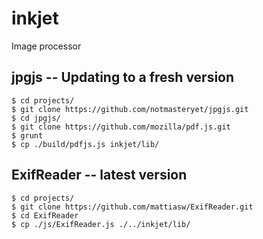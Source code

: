 # inkjet
Image processor


## jpgjs -- Updating to a fresh version
```
$ cd projects/
$ git clone https://github.com/notmasteryet/jpgjs.git
$ cd jpgjs/
$ git clone https://github.com/mozilla/pdf.js.git
$ grunt
$ cp ./build/pdfjs.js inkjet/lib/
```

## ExifReader -- latest version
```
$ cd projects/
$ git clone https://github.com/mattiasw/ExifReader.git
$ cd ExifReader
$ cp ./js/ExifReader.js ./../inkjet/lib/
```
